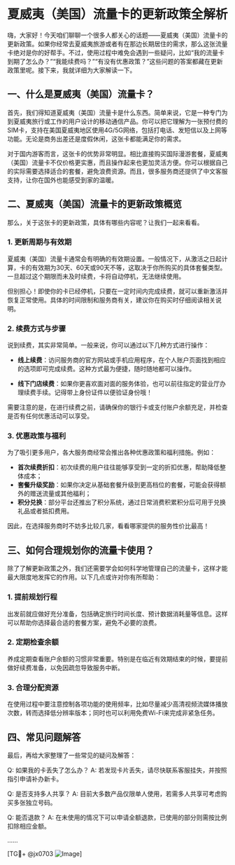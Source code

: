 # 夏威夷（美国）流量卡的更新政策全解析

嗨，大家好！今天咱们聊聊一个很多人都关心的话题——夏威夷（美国）流量卡的更新政策。如果你经常去夏威夷旅游或者有在那边长期居住的需求，那么这张流量卡绝对是你的好帮手。不过，使用过程中难免会遇到一些疑问，比如“我的流量卡到期了怎么办？”“我能续费吗？”“有没有优惠政策？”这些问题的答案都藏在更新政策里呢。接下来，我就详细为大家解读一下。

## 一、什么是夏威夷（美国）流量卡？

首先，我们得知道夏威夷（美国）流量卡是什么东西。简单来说，它是一种专门为到夏威夷旅行或工作的用户设计的移动通信产品。你可以把它理解为一张预付费的SIM卡，支持在美国夏威夷地区使用4G/5G网络，包括打电话、发短信以及上网等功能。无论是商务出差还是度假休闲，这张卡都能满足你的需求。

对于国内游客而言，这张卡的优势非常明显。相比直接购买国际漫游套餐，夏威夷（美国）流量卡不仅价格更实惠，而且操作起来也更加灵活方便。你可以根据自己的实际需要选择适合的套餐，避免浪费资源。而且，很多服务商还提供了中文客服支持，让你在国外也能感受到家的温暖。

## 二、夏威夷（美国）流量卡的更新政策概览

那么，关于这张卡的更新政策，具体有哪些内容呢？让我们一起来看看。

### 1. 更新周期与有效期

夏威夷（美国）流量卡通常会有明确的有效期设置。一般情况下，从激活之日起计算，卡的有效期为30天、60天或90天不等，这取决于你所购买的具体套餐类型。一旦超过这个期限而未及时续费，卡将自动停机，无法继续使用。

但别担心！即使你的卡已经停机，只要在一定时间内完成续费，就可以重新激活并恢复正常使用。具体的时间限制和服务商有关，建议你在购买时仔细阅读相关说明。

### 2. 续费方式与步骤

说到续费，其实非常简单。一般来说，你可以通过以下几种方式进行操作：

- **线上续费**：访问服务商的官方网站或手机应用程序，在个人账户页面找到相应的选项即可完成续费。这种方式最为便捷，随时随地都可以操作。
  
- **线下门店续费**：如果你更喜欢面对面的服务体验，也可以前往指定的营业厅办理续费手续。记得带上身份证件以便验证身份哦！

需要注意的是，在进行续费之前，请确保你的银行卡或支付账户余额充足，并检查是否有任何优惠活动可以享受。

### 3. 优惠政策与福利

为了吸引更多用户，各大服务商经常会推出各种优惠政策和福利措施。例如：

- **首次续费折扣**：初次续费的用户往往能够享受到一定的折扣优惠，帮助降低整体成本；
- **套餐升级奖励**：如果你决定从基础套餐升级到更高档位的套餐，可能会获得额外的赠送流量或其他福利；
- **积分兑换**：部分平台还推出了积分系统，通过日常消费积累积分后可用于兑换礼品或者抵扣费用。

因此，在选择服务商时不妨多比较几家，看看哪家提供的服务性价比最高！

## 三、如何合理规划你的流量卡使用？

除了了解更新政策之外，我们还需要学会如何科学地管理自己的流量卡，这样才能最大限度地发挥它的作用。以下几点或许对你有所帮助：

### 1. 提前规划行程

出发前就应做好充分准备，包括确定旅行时间长度、预计数据消耗量等信息。这样可以帮助你选择最合适的套餐方案，避免不必要的浪费。

### 2. 定期检查余额

养成定期查看账户余额的习惯非常重要。特别是在临近有效期结束的时候，要提前做好续费准备，以免因疏忽导致服务中断。

### 3. 合理分配资源

在使用过程中要注意控制各项功能的使用频率，比如尽量减少高清视频流媒体播放次数，转而选择低分辨率版本；同时也可以利用免费Wi-Fi来完成非紧急任务。

## 四、常见问题解答

最后，再给大家整理了一些常见的疑问及解答：

Q: 如果我的卡丢失了怎么办？
A: 若发现卡片丢失，请尽快联系客服挂失，并按照指引申请补办新卡。

Q: 是否支持多人共享？
A: 目前大多数产品仅限单人使用，若需多人共享可考虑购买多张独立号码。

Q: 能否退款？
A: 在未使用的情况下可以申请全额退款，已使用的部分则需按比例扣除相应金额。

……

[TG💪+ @jx0703 ![Image](https://github.com/user-attachments/assets/dbca1d08-cadb-493c-b0ec-ad6f7a83f270)]